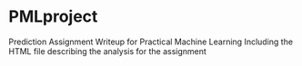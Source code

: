 # PMLproject
Prediction Assignment Writeup for Practical Machine Learning
Including the  HTML file describing the analysis for the assignment
